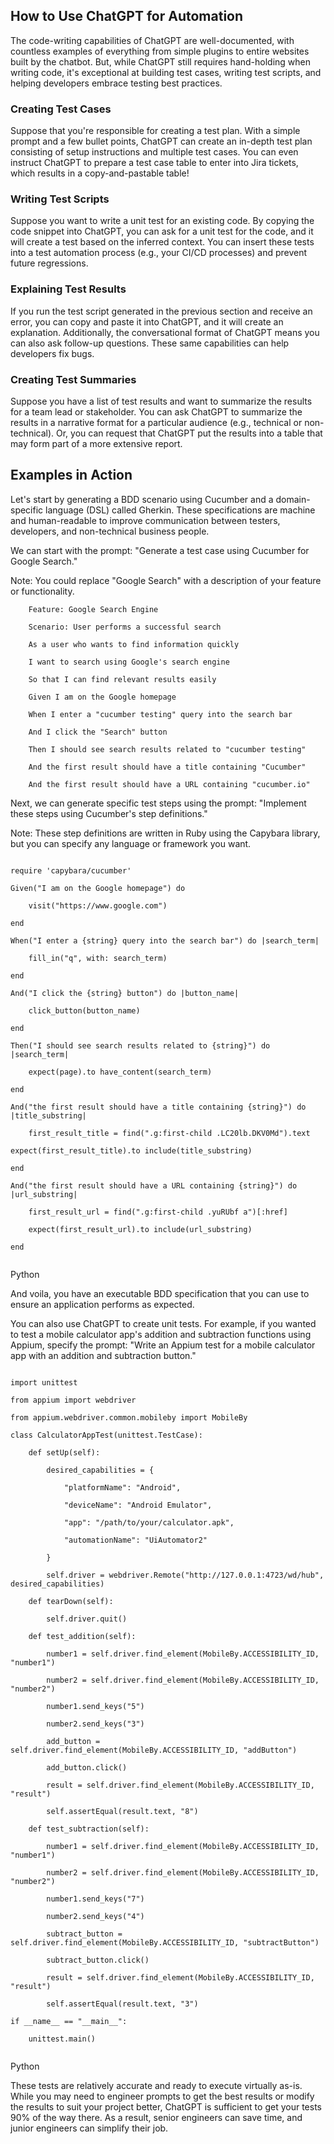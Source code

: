 
How to Use ChatGPT for Automation 
----------------------------------

The code-writing capabilities of ChatGPT are well-documented, with
countless examples of everything from simple plugins to entire websites
built by the chatbot. But, while ChatGPT still requires hand-holding
when writing code, it\'s exceptional at building test cases, writing
test scripts, and helping developers embrace testing best practices. 

### Creating Test Cases 

Suppose that you\'re responsible for creating a test plan. With a simple
prompt and a few bullet points, ChatGPT can create an in-depth test plan
consisting of setup instructions and multiple test cases. You can even
instruct ChatGPT to prepare a test case table to enter into Jira
tickets, which results in a copy-and-pastable table!

### Writing Test Scripts 

Suppose you want to write a unit test for an existing code. By copying
the code snippet into ChatGPT, you can ask for a unit test for the code,
and it will create a test based on the inferred context. You can insert
these tests into a test automation process (e.g., your CI/CD processes)
and prevent future regressions. 

### Explaining Test Results 

If you run the test script generated in the previous section and receive
an error, you can copy and paste it into ChatGPT, and it will create an
explanation. Additionally, the conversational format of ChatGPT means
you can also ask follow-up questions. These same capabilities can help
developers fix bugs. 

### Creating Test Summaries 

Suppose you have a list of test results and want to summarize the
results for a team lead or stakeholder. You can ask ChatGPT to summarize
the results in a narrative format for a particular audience (e.g.,
technical or non-technical). Or, you can request that ChatGPT put the
results into a table that may form part of a more extensive report. 



Examples in Action 
-------------------

Let\'s start by generating a BDD scenario using Cucumber and a
domain-specific language (DSL) called Gherkin. These specifications are
machine and human-readable to improve communication between testers,
developers, and non-technical business people. 

We can start with the prompt: \"Generate a test case using Cucumber for
Google Search.\" 

Note: You could replace \"Google Search\" with a description of your
feature or functionality. 

        
        Feature: Google Search Engine 

        Scenario: User performs a successful search 

        As a user who wants to find information quickly 

        I want to search using Google's search engine 

        So that I can find relevant results easily 

        Given I am on the Google homepage 

        When I enter a "cucumber testing" query into the search bar 

        And I click the "Search" button 

        Then I should see search results related to "cucumber testing" 

        And the first result should have a title containing "Cucumber" 

        And the first result should have a URL containing "cucumber.io"
        

Next, we can generate specific test steps using the prompt: \"Implement
these steps using Cucumber\'s step definitions.\" 

Note: These step definitions are written in Ruby using the Capybara
library, but you can specify any language or framework you want. 


```
    
require 'capybara/cucumber' 

Given("I am on the Google homepage") do 

    visit("https://www.google.com") 

end 

When("I enter a {string} query into the search bar") do |search_term| 

    fill_in("q", with: search_term) 

end 

And("I click the {string} button") do |button_name| 

    click_button(button_name) 

end 

Then("I should see search results related to {string}") do |search_term| 

    expect(page).to have_content(search_term) 

end 

And("the first result should have a title containing {string}") do |title_substring| 

    first_result_title = find(".g:first-child .LC20lb.DKV0Md").text 

expect(first_result_title).to include(title_substring) 

end 

And("the first result should have a URL containing {string}") do |url_substring| 

    first_result_url = find(".g:first-child .yuRUbf a")[:href] 

    expect(first_result_url).to include(url_substring) 

end 
    
```



Python




And voila, you have an executable BDD specification that you can use to
ensure an application performs as expected.

You can also use ChatGPT to create unit tests. For example, if you
wanted to test a mobile calculator app\'s addition and subtraction
functions using Appium, specify the prompt: \"Write an Appium test for a
mobile calculator app with an addition and subtraction button.\" 


```
        
import unittest 

from appium import webdriver 

from appium.webdriver.common.mobileby import MobileBy 

class CalculatorAppTest(unittest.TestCase): 

    def setUp(self): 

        desired_capabilities = { 

            "platformName": "Android", 

            "deviceName": "Android Emulator", 

            "app": "/path/to/your/calculator.apk", 

            "automationName": "UiAutomator2" 

        } 

        self.driver = webdriver.Remote("http://127.0.0.1:4723/wd/hub", desired_capabilities) 

    def tearDown(self): 

        self.driver.quit() 

    def test_addition(self): 

        number1 = self.driver.find_element(MobileBy.ACCESSIBILITY_ID, "number1") 

        number2 = self.driver.find_element(MobileBy.ACCESSIBILITY_ID, "number2") 

        number1.send_keys("5") 

        number2.send_keys("3") 

        add_button = self.driver.find_element(MobileBy.ACCESSIBILITY_ID, "addButton") 

        add_button.click() 

        result = self.driver.find_element(MobileBy.ACCESSIBILITY_ID, "result") 

        self.assertEqual(result.text, "8") 

    def test_subtraction(self): 

        number1 = self.driver.find_element(MobileBy.ACCESSIBILITY_ID, "number1") 

        number2 = self.driver.find_element(MobileBy.ACCESSIBILITY_ID, "number2") 

        number1.send_keys("7") 

        number2.send_keys("4") 

        subtract_button = self.driver.find_element(MobileBy.ACCESSIBILITY_ID, "subtractButton") 

        subtract_button.click() 

        result = self.driver.find_element(MobileBy.ACCESSIBILITY_ID, "result") 

        self.assertEqual(result.text, "3") 

if __name__ == "__main__": 

    unittest.main() 
         
```



Python




These tests are relatively accurate and ready to execute virtually
as-is. While you may need to engineer prompts to get the best results or
modify the results to suit your project better, ChatGPT is sufficient to
get your tests 90% of the way there. As a result, senior engineers can
save time, and junior engineers can simplify their job.
